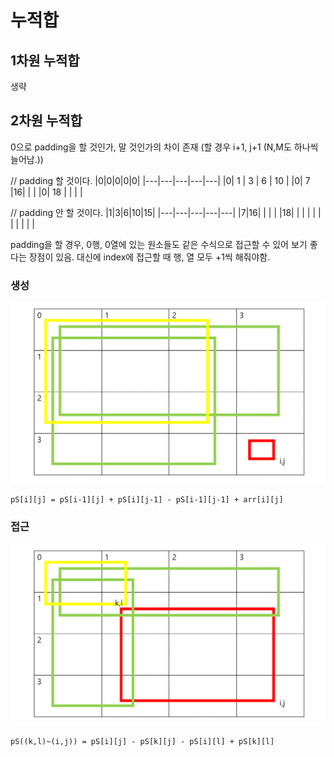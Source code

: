 # 누적합

## 1차원 누적합

생략

## 2차원 누적합

0으로 padding을 할 것인가, 말 것인가의 차이 존재 (할 경우 i+1, j+1 (N,M도 하나씩 늘어남.))

// padding 할 것이다.
|0|0|0|0|0|
|---|---|---|---|---|
|0| 1  | 3  | 6  | 10  |
|0|  7 |16|   |   |
|0|  18 |   |   |   |


// padding 안 할 것이다.
|1|3|6|10|15|
|---|---|---|---|---|
|7|16|   |   |   |
|18|   |   |   |   |
|   |   |   |   |   |

padding을 할 경우, 0행, 0열에 있는 원소들도 같은 수식으로 접근할 수 있어 보기 좋다는 장점이 있음. 대신에 index에 접근할 때 행, 열 모두 +1씩 해줘야함.

### 생성
![prefixSum_2d](./prefixSum_2d_생성.png)

```
pS[i][j] = pS[i-1][j] + pS[i][j-1] - pS[i-1][j-1] + arr[i][j]
```

### 접근
![prefixSum_2d](./prefixSum_2d.png)
```
pS((k,l)~(i,j)) = pS[i][j] - pS[k][j] - pS[i][l] + pS[k][l]
```

